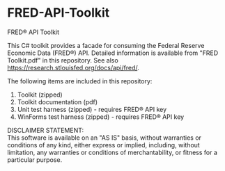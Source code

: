 # FRED-API-Toolkit
FRED® API Toolkit

This C# toolkit provides a facade for consuming the Federal Reserve Economic Data (FRED®) API. Detailed information is available 
from "FRED Toolkit.pdf" in this repository. See also https://research.stlouisfed.org/docs/api/fred/.

The following items are included in this repository:<br/>
1. Toolkit (zipped)<br/>
2. Toolkit documentation (pdf)<br/>
3. Unit test harness (zipped) - requires FRED® API key<br/>
4. WinForms test harness (zipped) - requires FRED® API key

DISCLAIMER STATEMENT:<br/>
This software is available on an "AS IS" basis, without warranties or conditions of any kind, 
either express or implied, including, without limitation, 
any warranties or conditions of merchantability, or fitness for a particular purpose.

